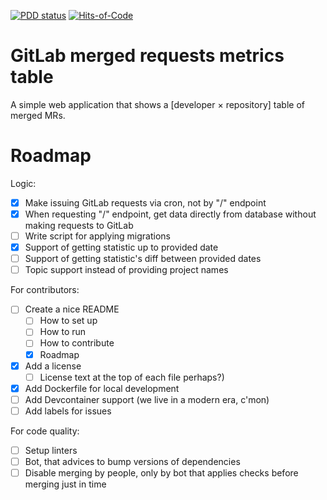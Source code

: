[![PDD status](https://www.0pdd.com/svg?name=danilax86/mr-metrics)](https://www.0pdd.com/p?name=danilax86/mr-metrics)
[![Hits-of-Code](https://hitsofcode.com/github/danilax86/mr-metrics?branch=main)](https://hitsofcode.com/github/danilax86/mr-metrics/view?branch=main)

# GitLab merged requests metrics table

A simple web application that shows a [developer × repository] table of merged MRs.

# Roadmap

Logic:

- [x] Make issuing GitLab requests via cron, not by "/" endpoint
- [x] When requesting "/" endpoint, get data directly from database without making requests to GitLab
- [ ] Write script for applying migrations
- [x] Support of getting statistic up to provided date
- [ ] Support of getting statistic's diff between provided dates
- [ ] Topic support instead of providing project names

For contributors:

- [ ] Create a nice README
    - [ ] How to set up
    - [ ] How to run
    - [ ] How to contribute
    - [x] Roadmap
- [x] Add a license
    - [ ] License text at the top of each file perhaps?)
- [x] Add Dockerfile for local development
- [ ] Add Devcontainer support (we live in a modern era, c'mon)
- [ ] Add labels for issues

For code quality:

- [ ] Setup linters
- [ ] Bot, that advices to bump versions of dependencies
- [ ] Disable merging by people, only by bot that applies checks before merging just in time